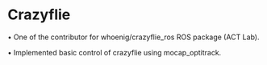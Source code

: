 # Crazyflie

• One of the contributor for whoenig/crazyflie_ros ROS package (ACT Lab).	

•	Implemented basic control of crazyflie using mocap_optitrack.


